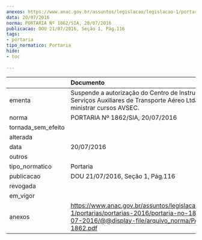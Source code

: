 ```yaml
---
anexos: https://www.anac.gov.br/assuntos/legislacao/legislacao-1/portarias/portarias-2016/portaria-no-1862-sia-20-07-2016/@@display-file/arquivo_norma/PA2016-1862.pdf
data: 20/07/2016
norma: PORTARIA Nº 1862/SIA, 20/07/2016
publicacao: DOU 21/07/2016, Seção 1, Pág.116
tags:
- portaria
tipo_normatico: Portaria
hide: 
- toc 
 
---
```


|                    | Documento                                                                                                                                                      |
|:-------------------|:---------------------------------------------------------------------------------------------------------------------------------------------------------------|
| ementa             | Suspende a autorização do Centro de Instrução Valver Serviços Auxiliares de Transporte Aéreo Ltda para ministrar cursos AVSEC.                                 |
| norma              | PORTARIA Nº 1862/SIA, 20/07/2016                                                                                                                               |
| tornada_sem_efeito |                                                                                                                                                                |
| alterada           |                                                                                                                                                                |
| data               | 20/07/2016                                                                                                                                                     |
| outros             |                                                                                                                                                                |
| tipo_normatico     | Portaria                                                                                                                                                       |
| publicacao         | DOU 21/07/2016, Seção 1, Pág.116                                                                                                                               |
| revogada           |                                                                                                                                                                |
| em_vigor           |                                                                                                                                                                |
| anexos             | https://www.anac.gov.br/assuntos/legislacao/legislacao-1/portarias/portarias-2016/portaria-no-1862-sia-20-07-2016/@@display-file/arquivo_norma/PA2016-1862.pdf |